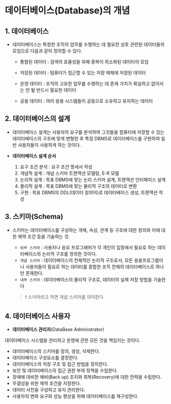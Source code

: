 # 데이터베이스(Database)의 개념

## 1. 데이터베이스 ##
* 데이터베이스는 특정한 조직의 업무를 수행하는 데 필요한 상호 관련된 데이터들의 모임으로 다음과 같이 정의할 수 있다.

    * 통합된 데이터 : 검색의 효율성을 위해 중복이 최소화된 데이터의 모임

    * 저장된 데이터 : 텀퓨터가 접근할 수 있는 저장 매체에 저장된 데이터

    * 운영 데이터 : 조직의 고유한 업무를 수행하는 데 존재 가치가 확실하고 없어서는 안 될 반드시 필요한 데이터

    * 공용 데이터 : 여러 응용 시스템들이 공동으로 소유하고 유지하는 데이터


## 2. 데이터베이스의 설계
 * 데이터베이스 설계는 사용자의 요구를 분석하여 그것들을 컴퓨터에 저장할 수 있는 데이터베이스의 구조에 맞게 변형한 후 특정 DBMS로 데이터베이스를 구현하여 일반 사용자들이 사용하게 하는 것이다.
 
 * **데이터베이스 설계 순서**
    1. 요구 조건 분석 : 요구 조건 명세서 작성
    2. 개념적 설계 : 개념 스키마 트랜잭션 모델링, E-R 모델
    3. 논리적 설계 : 목표 DBMS에 맞는 논리 스키마 설계,  트랜잭션 인터페이스 설계
    4. 물리적 설계 : 목표 DBMS에 맞는 물리적 구조의 데이터로 변환
    5. 구현 : 목표 DBMS의 DDL(데이터 정의어)로 데이터베이스 생성, 트랜잭션 작성

## 3. 스키마(Schema)    
* 스키마는 데이터베이스를 구성하는 개체, 속성, 관계 등 구조에 대한 정의와 이에 대한 제약 조건 등을 기술하는 것.
    * ```외부 스키마``` : 사용자나 응요 프로그래머가 각 개인의 입장에서 필요로 하는 데이터베이스의 논리적 구조를 정의한 것이다.
    * ```개념 스키마``` : 데이터베이스의 전체적인 논리적 구조로서, 모든 응용프로그램이나 사용자들이 필요로 하는 데이터를 종합한 조직 전체의 데이터베이스로 하나만 존재한다.
    * ```내부 스키마``` : 데이터베이스의 물리적 구조로, 데이터의 실제 저장 방법을 기술한다

    >  ❗ 스키마라고 하면 개념 스키마를 의미한다
## 4. 데이터베이스 사용자

* **데이터베이스 관리자**(DataBase Administrator)

데이터베이스 시스템을 관리하고 운영에 관한 모든 것을 책임지는 것이다.

* 데이터베이스의 스키마를 정의, 생성, 삭제한다.
* 데이터베이스 구성요소를 결정한다.
* 데이터베이스의 저장 구조 및 접근 방법을 정의한다.
* 보안 및 데이터베이스의 접근 권한 부여 정책을 수립한다.
* 장애에 대비한 예비(Back up) 조치와 회복(Recovery)에 대한 전략을 수립한다.
* 무결성을 위한 제약 조건을 지정한다.
* 데이터 사전을 구성하고 유지 관리한다.
* 사용자의 변화 요구와 성능 향상을 위해 데이터베이스를 재구성한다.
